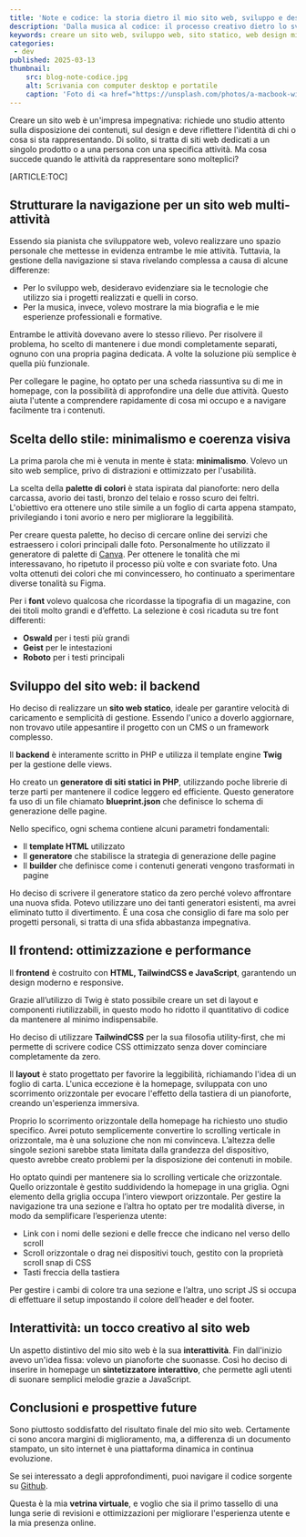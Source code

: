 ```yaml
---
title: 'Note e codice: la storia dietro il mio sito web, sviluppo e design'
description: 'Dalla musica al codice: il processo creativo dietro lo sviluppo del mio sito web. Scopri come ho unito PHP, TailwindCSS e JavaScript in un design minimalista e interattivo.'
keywords: creare un sito web, sviluppo web, sito statico, web design minimalista, PHP, TailwindCSS, JavaScript, UX, interattività, SEO
categories:
 - dev
published: 2025-03-13
thumbnail:
    src: blog-note-codice.jpg
    alt: Scrivania con computer desktop e portatile
    caption: 'Foto di <a href="https://unsplash.com/photos/a-macbook-with-lines-of-code-on-its-screen-on-a-busy-desk-m_HRfLhgABo" target="_blank">Christopher Gower</a>'
---
```


Creare un sito web è un'impresa impegnativa: richiede uno studio attento sulla disposizione dei contenuti, sul design e deve riflettere l'identità di chi o cosa si sta rappresentando. Di solito, si tratta di siti web dedicati a un singolo prodotto o a una persona con una specifica attività. Ma cosa succede quando le attività da rappresentare sono molteplici?

[ARTICLE:TOC]

## Strutturare la navigazione per un sito web multi-attività

Essendo sia pianista che sviluppatore web, volevo realizzare uno spazio personale che mettesse in evidenza entrambe le mie attività. Tuttavia, la gestione della navigazione si stava rivelando complessa a causa di alcune differenze:

- Per lo sviluppo web, desideravo evidenziare sia le tecnologie che utilizzo sia i progetti realizzati e quelli in corso.
- Per la musica, invece, volevo mostrare la mia biografia e le mie esperienze professionali e formative.

Entrambe le attività dovevano avere lo stesso rilievo. Per risolvere il problema, ho scelto di mantenere i due mondi completamente separati, ognuno con una propria pagina dedicata. A volte la soluzione più semplice è quella più funzionale.

Per collegare le pagine, ho optato per una scheda riassuntiva su di me in homepage, con la possibilità di approfondire una delle due attività. Questo aiuta l'utente a comprendere rapidamente di cosa mi occupo e a navigare facilmente tra i contenuti.

## Scelta dello stile: minimalismo e coerenza visiva

La prima parola che mi è venuta in mente è stata: **minimalismo**. Volevo un sito web semplice, privo di distrazioni e ottimizzato per l'usabilità.

La scelta della **palette di colori** è stata ispirata dal pianoforte: nero della carcassa, avorio dei tasti, bronzo del telaio e rosso scuro dei feltri. L'obiettivo era ottenere uno stile simile a un foglio di carta appena stampato, privilegiando i toni avorio e nero per migliorare la leggibilità.

Per creare questa palette, ho deciso di cercare online dei servizi che estraessero i colori principali dalle foto. Personalmente ho utilizzato il generatore di palette di <a href="https://www.canva.com/colors/color-palette-generator/" target="_blank">Canva</a>. Per ottenere le tonalità che mi interessavano, ho ripetuto il processo più volte e con svariate foto. Una volta ottenuti dei colori che mi convincessero, ho continuato a sperimentare diverse tonalità su Figma.

Per i **font** volevo qualcosa che ricordasse la tipografia di un magazine, con dei titoli molto grandi e d’effetto. La selezione è così ricaduta su tre font differenti:

- **Oswald** per i testi più grandi
- **Geist** per le intestazioni
- **Roboto** per i testi principali

## Sviluppo del sito web: il backend

Ho deciso di realizzare un **sito web statico**, ideale per garantire velocità di caricamento e semplicità di gestione. Essendo l'unico a doverlo aggiornare, non trovavo utile appesantire il progetto con un CMS o un framework complesso.

Il **backend** è interamente scritto in PHP e utilizza il template engine **Twig** per la gestione delle views.

Ho creato un **generatore di siti statici in PHP**, utilizzando poche librerie di terze parti per mantenere il codice leggero ed efficiente. Questo generatore fa uso di un file chiamato **blueprint.json** che definisce lo schema di generazione delle pagine.

Nello specifico, ogni schema contiene alcuni parametri fondamentali:

- Il **template HTML** utilizzato
- Il **generatore** che stabilisce la strategia di generazione delle pagine
- Il **builder** che definisce come i contenuti generati vengono trasformati in pagine

Ho deciso di scrivere il generatore statico da zero perché volevo affrontare una nuova sfida. Potevo utilizzare uno dei tanti generatori esistenti, ma avrei eliminato tutto il divertimento. È una cosa che consiglio di fare ma solo per progetti personali, si tratta di una sfida abbastanza impegnativa.

## Il frontend: ottimizzazione e performance

Il **frontend** è costruito con **HTML, TailwindCSS e JavaScript**, garantendo un design moderno e responsive.

Grazie all’utilizzo di Twig è stato possibile creare un set di layout e componenti riutilizzabili, in questo modo ho ridotto il quantitativo di codice da mantenere al minimo indispensabile.

Ho deciso di utilizzare **TailwindCSS** per la sua filosofia utility-first, che mi permette di scrivere codice CSS ottimizzato senza dover cominciare completamente da zero.

Il **layout** è stato progettato per favorire la leggibilità, richiamando l'idea di un foglio di carta. L'unica eccezione è la homepage, sviluppata con uno scorrimento orizzontale per evocare l'effetto della tastiera di un pianoforte, creando un'esperienza immersiva.

Proprio lo scorrimento orizzontale della homepage ha richiesto uno studio specifico. Avrei potuto semplicemente convertire lo scrolling verticale in orizzontale, ma è una soluzione che non mi convinceva. L’altezza delle singole sezioni sarebbe stata limitata dalla grandezza del dispositivo, questo avrebbe creato problemi per la disposizione dei contenuti in mobile.

Ho optato quindi per mantenere sia lo scrolling verticale che orizzontale. Quello orizzontale è gestito suddividendo la homepage in una griglia. Ogni elemento della griglia occupa l’intero viewport orizzontale. Per gestire la navigazione tra una sezione e l’altra ho optato per tre modalità diverse, in modo da semplificare l’esperienza utente:

- Link con i nomi delle sezioni e delle frecce che indicano nel verso dello scroll
- Scroll orizzontale o drag nei dispositivi touch, gestito con la proprietà scroll snap di CSS
- Tasti freccia della tastiera

Per gestire i cambi di colore tra una sezione e l’altra, uno script JS si occupa di effettuare il setup impostando il colore dell’header e del footer.

## Interattività: un tocco creativo al sito web

Un aspetto distintivo del mio sito web è la sua **interattività**. Fin dall'inizio avevo un'idea fissa: volevo un pianoforte che suonasse. Così ho deciso di inserire in homepage un **sintetizzatore interattivo**, che permette agli utenti di suonare semplici melodie grazie a JavaScript.

## Conclusioni e prospettive future

Sono piuttosto soddisfatto del risultato finale del mio sito web. Certamente ci sono ancora margini di miglioramento, ma, a differenza di un documento stampato, un sito internet è una piattaforma dinamica in continua evoluzione.

Se sei interessato a degli approfondimenti, puoi navigare il codice sorgente su <a href="https://github.com/gspataro/Portfolio" target="_blank">Github</a>.

Questa è la mia **vetrina virtuale**, e voglio che sia il primo tassello di una lunga serie di revisioni e ottimizzazioni per migliorare l'esperienza utente e la mia presenza online.
